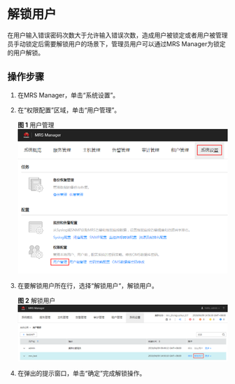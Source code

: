 # 解锁用户<a name="mrs_01_0425"></a>

在用户输入错误密码次数大于允许输入错误次数，造成用户被锁定或者用户被管理员手动锁定后需要解锁用户的场景下，管理员用户可以通过MRS Manager为锁定的用户解锁。

## 操作步骤<a name="zh-cn_topic_0139052704_zh-cn_topic_0050661072_zh-cn_topic_0043021169_section42955011152434"></a>

1.  在MRS Manager，单击“系统设置”。
2.  在“权限配置”区域，单击“用户管理”。

    **图 1**  用户管理<a name="zh-cn_topic_0139052704_zh-cn_topic_0050661072_fig23271928104212"></a>  
    ![](figures/用户管理-75.png "用户管理-75")

3.  在要解锁用户所在行，选择“解锁用户“，解锁用户。

    **图 2**  解锁用户<a name="zh-cn_topic_0139052704_zh-cn_topic_0050661072_fig5930142710313"></a>  
    ![](figures/解锁用户-77.png "解锁用户-77")

4.  在弹出的提示窗口，单击“确定”完成解锁操作。

